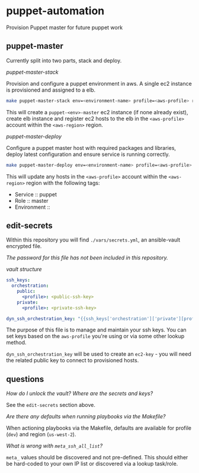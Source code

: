 puppet-automation
=================

Provision Puppet master for future puppet work

puppet-master
-------------

Currently split into two parts, stack and deploy.

*puppet-master-stack*

Provision and configure a puppet environment in aws. A single ec2 instance is provisioned and
assigned to a elb.

```bash
make puppet-master-stack env=<environment-name> profile=<aws-profile> region=<aws-region>
```

This will create a `puppet-<env>-master` ec2 instance (if none already exist), create elb
instance and register ec2 hosts to the elb in the `<aws-profile>` account within the
`<aws-region>` region.

*puppet-master-deploy*

Configure a puppet master host with required packages and libraries, deploy latest configuration
and ensure service is running correctly.

```bash
make puppet-master-deploy env=<environment-name> profile=<aws-profile> region=<aws-region>
```

This will update any hosts in the `<aws-profile>` account within the `<aws-region>` region
with the following tags:

- Service :: puppet
- Role :: master
- Environment :: <environment-name>

edit-secrets
------------

Within this repository you will find `./vars/secrets.yml`, an ansible-vault encrypted file.

*The password for this file has not been included in this repository.*

*vault structure*

```yml
ssh_keys:
  orchestration:
    public:
      <profile>: <public-ssh-key>
    private:
      <profile>: <private-ssh-key>

dyn_ssh_orchestration_key: "{{ssh_keys['orchestration']['private'][profile]}}"
```

The purpose of this file is to manage and maintain your ssh keys. You can set keys based
on the `aws-profile` you're using or via some other lookup method.

`dyn_ssh_orchestration_key` will be used to create an `ec2-key` - you will need the related
public key to connect to provisioned hosts.

questions
---------

*How do I unlock the vault? Where are the secrets and keys?*

See the `edit-secrets` section above.

*Are there any defaults when running playbooks via the Makefile?*

When actioning playbooks via the Makefile, defaults are available for profile (`dev`) and 
region (`us-west-2`).

*What is wrong with `meta_ssh_all_list`?*

`meta_` values should be discovered and not pre-defined. This should either be hard-coded to
your own IP list or discovered via a lookup task/role.
